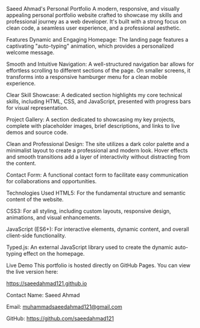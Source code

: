 Saeed Ahmad's Personal Portfolio
A modern, responsive, and visually appealing personal portfolio website crafted to showcase my skills and professional journey as a web developer. It's built with a strong focus on clean code, a seamless user experience, and a professional aesthetic.

Features
Dynamic and Engaging Homepage: The landing page features a captivating "auto-typing" animation, which provides a personalized welcome message.

Smooth and Intuitive Navigation: A well-structured navigation bar allows for effortless scrolling to different sections of the page. On smaller screens, it transforms into a responsive hamburger menu for a clean mobile experience.

Clear Skill Showcase: A dedicated section highlights my core technical skills, including HTML, CSS, and JavaScript, presented with progress bars for visual representation.

Project Gallery: A section dedicated to showcasing my key projects, complete with placeholder images, brief descriptions, and links to live demos and source code.

Clean and Professional Design: The site utilizes a dark color palette and a minimalist layout to create a professional and modern look. Hover effects and smooth transitions add a layer of interactivity without distracting from the content.

Contact Form: A functional contact form to facilitate easy communication for collaborations and opportunities.

Technologies Used
HTML5: For the fundamental structure and semantic content of the website.

CSS3: For all styling, including custom layouts, responsive design, animations, and visual enhancements.

JavaScript (ES6+): For interactive elements, dynamic content, and overall client-side functionality.

Typed.js: An external JavaScript library used to create the dynamic auto-typing effect on the homepage.

Live Demo
This portfolio is hosted directly on GitHub Pages. You can view the live version here:

https://saeedahmad121.github.io

Contact
Name: Saeed Ahmad

Email: muhammadsaeedahmad121@gmail.com

GitHub: https://github.com/saeedahmad121